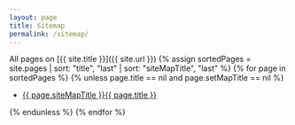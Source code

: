 ```yaml
---
layout: page
title: Sitemap
permalink: /sitemap/
---
```



All pages on [{{ site.title }}]({{ site.url }})
{% assign sortedPages = site.pages | sort: "title", "last" | sort: "siteMapTitle", "last" %}
{% for page in sortedPages %}
{% unless page.title == nil and page.setMapTitle == nil %}
- <div><a href="{{ page.url }}">{{ page.siteMapTitle }}{{ page.title }}</a></div>
{% endunless %}
{% endfor %}
